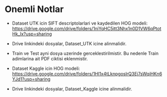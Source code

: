 # Onemli Notlar
- Dataset UTK icin SIFT descriptolarlari ve kaydedilen HOG modeli: https://drive.google.com/drive/folders/1niYqHC5itt3Nhx1n0D1VW6qPtotHk_lx?usp=sharing
- Drive linkindeki dosyalar, Dataset_UTK icine alinmalidir.
- Train ve Test ayni dosya uzerinde gerceklestirilmistir. Bu nedenle Train adimlarina ait PDF ciktisi eklenmistir.

- Dataset Kaggle icin HOG modeli: https://drive.google.com/drive/folders/1Hl1x4tLknpgoslrQ3Ej7sWqiHKn6YJd1?usp=sharing
- Drive linkindeki dosyalar, Dataset_Kaggle icine alinmalidir.
